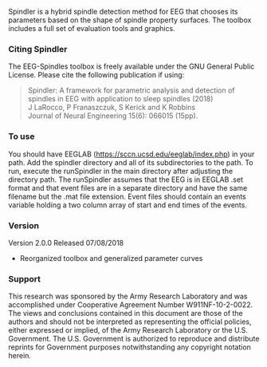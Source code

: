Spindler is a hybrid spindle detection method for EEG that chooses its
parameters based on the shape of spindle property surfaces. The toolbox
includes a full set of evaluation tools and graphics.

### Citing Spindler
The EEG-Spindles toolbox is freely available under the GNU General Public
License. Please cite the following publication if using:  
  
> Spindler: A framework for parametric analysis and detection of
> spindles in EEG with application to sleep spindles (2018)  
> J LaRocco, P Franaszczuk, S Kerick and K Robbins  
> Journal of Neural Engineering 15(6): 066015 (15pp).  

### To use  
You should have EEGLAB (https://sccn.ucsd.edu/eeglab/index.php) in your
path. Add the spindler directory and all of its subdirectories to the
path.  To run, execute the runSpindler in the main directory after
adjusting the directory path. The runSpindler assumes that the EEG
is in EEGLAB .set format and that event files are in a separate
directory and have the same filename but the .mat file extension.
Event files should contain an events variable holding a two column
array of start and end times of the events.

### Version  
Version 2.0.0 Released 07/08/2018 
 * Reorganized toolbox and generalized parameter curves
       
### Support      	
This research was sponsored by the Army Research Laboratory and
was accomplished under Cooperative Agreement Number W911NF-10-2-0022.
The views and conclusions contained in this document are those of the
authors and should not be interpreted as representing the official
policies, either expressed or implied, of the Army Research Laboratory
or the U.S. Government. The U.S. Government is authorized to reproduce
and distribute reprints for Government purposes notwithstanding any
copyright notation herein.
